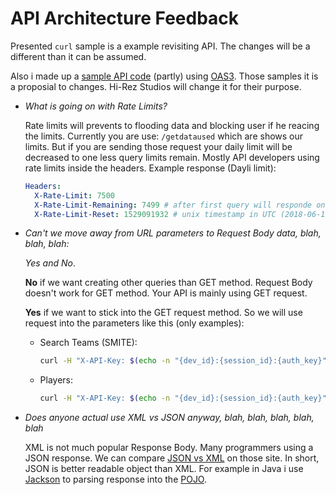 # API Architecture Feedback

Presented `curl` sample is a example revisiting API. The changes will be a different than it can be assumed.

Also i made up a [sample API code](https://app.swaggerhub.com/apis/stachu540/Smite/v2) (partly) using [OAS3](https://swagger.io/docs/specification/about/). Those samples it is a proposial to changes. Hi-Rez Studios will change it for their purpose.

- _What is going on with Rate Limits?_

  Rate limits will prevents to flooding data and blocking user if he reacing the limits. Currently you are use: `/getdataused`
  which are shows our limits. But if you are sending those request your daily limit will be decreased to one less query limits remain.
  Mostly API developers using rate limits inside the headers.
  Example response (Dayli limit):
    ```yaml
    Headers:
      X-Rate-Limit: 7500
      X-Rate-Limit-Remaining: 7499 # after first query will responde one less than X-Rate-Limit
      X-Rate-Limit-Reset: 1529091932 # unix timestamp in UTC (2018-06-15T19:45:32+00:00)
    ```
  
- _Can't we move away from URL parameters to Request Body data, blah, blah, blah:_

    _Yes and No_.
    
    **No** if we want creating other queries than GET method. Request Body doesn't work for GET method. Your API is mainly using GET request.
    
    **Yes** if we want to stick into the GET request method. So we will use request into the parameters like this (only examples):
  - Search Teams (SMITE):
    ```sh
    curl -H "X-API-Key: $(echo -n "{dev_id}:{session_id}:{auth_key}" | md5sum | cut -d"-" -f1 -)" https://api.smitegame.com/pc/teams?name=dignitas
    ```

  - Players:
    ```sh
    curl -H "X-API-Key: $(echo -n "{dev_id}:{session_id}:{auth_key}" | md5sum | cut -d"-" -f1 -)" https://api.paladins.com/pc/players?username=creativs2
    ```
- _Does anyone actual use XML vs JSON anyway, blah, blah, blah, blah, blah_

  XML is not much popular Response Body. Many programmers using a JSON response. We can compare [JSON vs XML](https://www.w3schools.com/js/js_json_xml.asp) on those site. In short, JSON is better readable object than XML.
  For example in Java i use [Jackson](https://github.com/FasterXML/jackson-databind) to parsing response into the [POJO](https://en.wikipedia.org/wiki/Plain_old_Java_object).
